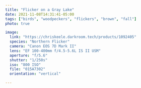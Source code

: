 ```yaml
---
title: "Flicker on a Gray Lake"
date: 2021-11-08T14:31:41-05:00
tags: ["birds", "woodpeckers", "flickers", "brown", "fall"]
photo: true

image:
  link: "https://chriskeele.darkroom.tech/products/1092405"
  species: "Northern Flicker"
  camera: "Canon EOS 7D Mark II"
  lens: "EF 100-400mm f/4.5-5.6L IS II USM"
  aperture: "f/5.6"
  shutter: "1/250s"
  iso: "800 ISO"
  file: "015A7302"
  orientation: "vertical"

---
```

